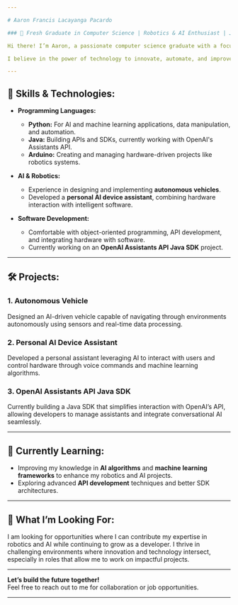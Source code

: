 ```yaml
---

# Aaron Francis Lacayanga Pacardo

### 🌟 Fresh Graduate in Computer Science | Robotics & AI Enthusiast | Java, Python, and Arduino Developer

Hi there! I’m Aaron, a passionate computer science graduate with a focus on robotics and artificial intelligence. With a solid foundation in Python, Java, and Arduino, I love creating projects that blend software and hardware, especially those related to autonomous systems and AI assistants. 

I believe in the power of technology to innovate, automate, and improve lives, and I’m eager to bring my expertise to a forward-thinking team.

---
```


## 🔧 **Skills & Technologies:**

- **Programming Languages:**  
  - **Python:** For AI and machine learning applications, data manipulation, and automation.  
  - **Java:** Building APIs and SDKs, currently working with OpenAI's Assistants API.  
  - **Arduino:** Creating and managing hardware-driven projects like robotics systems.

- **AI & Robotics:**  
  - Experience in designing and implementing **autonomous vehicles**.  
  - Developed a **personal AI device assistant**, combining hardware interaction with intelligent software.

- **Software Development:**  
  - Comfortable with object-oriented programming, API development, and integrating hardware with software.  
  - Currently working on an **OpenAI Assistants API Java SDK** project.

---

## 🛠️ **Projects:**

### 1. **Autonomous Vehicle**  
Designed an AI-driven vehicle capable of navigating through environments autonomously using sensors and real-time data processing.

### 2. **Personal AI Device Assistant**  
Developed a personal assistant leveraging AI to interact with users and control hardware through voice commands and machine learning algorithms.

### 3. **OpenAI Assistants API Java SDK**  
Currently building a Java SDK that simplifies interaction with OpenAI’s API, allowing developers to manage assistants and integrate conversational AI seamlessly.

---

## 🌱 **Currently Learning:**

- Improving my knowledge in **AI algorithms** and **machine learning frameworks** to enhance my robotics and AI projects.
- Exploring advanced **API development** techniques and better SDK architectures.
  
---

## 🚀 **What I’m Looking For:**

I am looking for opportunities where I can contribute my expertise in robotics and AI while continuing to grow as a developer. I thrive in challenging environments where innovation and technology intersect, especially in roles that allow me to work on impactful projects.

---

**Let’s build the future together!**  
Feel free to reach out to me for collaboration or job opportunities.

---
